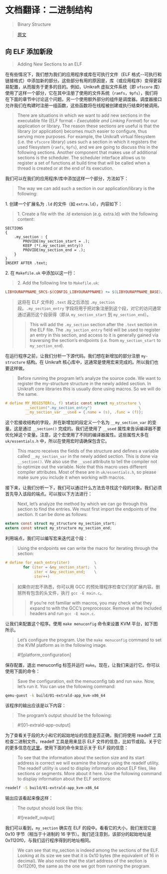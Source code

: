 ﻿# 文档翻译：二进制结构

> Binary Structure

> [原文](https://unikraft.org/docs/develop/binary-structure/#adding-new-sections-to-an-elf)

## 向 ELF 添加新段

> Adding New Sections to an ELF

在有些情况下，我们想为我们的应用程序或库在可执行文件（ELF 格式--可执行和链接格式）中添加新的部分。这些部分有用的原因是，库（或应用程序）变得更容易配置，从而服务于更多的目的。例如，Unikraft 虚拟文件系统（即 `vfscore` 库）使用了这样一个部分，它在其中注册了使用的文件系统（`ramfs`，`9pfs`），我们将在下面的章节中讨论这个问题。另一个使用额外部分的组件是调度器。调度器接口允许我们在构建时注册一组函数，这些函数将在线程被创建或执行结束时被调用。

> There are situations in which we want to add new sections in the executable file (ELF format - *Executable and Linking Format*) for our application or library. The reason these sections are useful is that the library (or application) becomes much easier to configure, thus serving more purposes. For example, the Unikraft virtual filesystem (i.e. the `vfscore` library) uses such a section in which it registers the used filesystem (`ramfs`, `9pfs`), and we are going to discuss this in the following sections. Another component that makes use of additional sections is the scheduler. The scheduler interface allows us to register a set of functions at build time that will be called when a thread is created or at the end of its execution.

我们可以在我们的应用程序/库中添加这样一个部分，方法如下：

> The way we can add such a section in our application/library is the following:

1\. 创建一个扩展名为 `.ld` 的文件（如 `extra.ld`），内容如下：

> 1\. Create a file with the .ld extension (e.g. extra.ld) with the following content:

```ld
SECTIONS
{
    .my_section : {
        PROVIDE(my_section_start = .);
        KEEP (*(.my_section_entry))
        PROVIDE(my_section_end = .);
    }
}
INSERT AFTER .text;
```

2\. 在 `Makefile.uk` 中添加以这一行：

> 2\. Add the following line to `Makefile.uk`:

```makefile
LIBYOURAPPNAME_SRCS-$(CONFIG_LIBYOURAPPNAME) += $(LIBYOURAPPNAME_BASE)/extra.ld
```

> 这将在 ELF 文件的 `.text` 段之后添加 `.my_section` 段。`.my_section_entry` 字段将用于把对象注册到这个段，对它的访问通常通过遍历这个段获得（即从 `my_section_start` 到 `my_section_end`）。
>
> > This will add the `.my_section` section after the `.text` section in the ELF file. The `.my_section_entry` field will be used to register an entry in this section, and access to it is generally gained via traversing the section’s endpoints (i.e. from `my_section_start` to `my_section_end`).

在运行程序之前，让我们分析一下源代码。我们想在新增加的部分注册 `my-structure` 结构。在 Unikraft 核心库中，这通常是使用宏来完成的。所以我们也要这样做。

> Before running the program let’s analyze the source code. We want to register the my-structure structure in the newly added section. In Unikraft core libraries this is usually done using macros. So we will do the same.

```c
# define MY_REGISTER(s, f) static const struct my_structure \
         __section(".my_section_entry")                     \
         __my_section_var __used = {.name = (s), .func = (f)};
```

这个宏接收结构的字段，并在新增加的段定义一个名为 `__my_section_var` 的变量。这是通过 `__section()` 完成的。我们还使用了 `__used` 属性来告诉编译器不要优化掉这个变量。注意，这个宏使用了不同的编译器属性。这些属性大多在 `uk/essentials.h` 中，所以在使用宏时请确保包含它。

> This macro receives the fields of the structure and defines a variable called `__my_section_var` in the newly added section. This is done via `__section()`. We also use the `__used` attribute to tell the compiler not to optimize out the variable. Note that this macro uses different compiler attributes. Most of these are in `uk/essentials.h`, so please make sure you include it when working with macros.

接下来，让我们分析一下，我们可以通过什么方法去寻找这个段的对象。我们必须首先导入该段的端点。可以按以下方法进行：

> Next, let’s analyze the method by which we can go through this section to find the entries. We must first import the endpoints of the section. It can be done as follows:

```c
extern const struct my_structure my_section_start;
extern const struct my_structure my_section_end;
```

利用端点，我们可以编写宏来迭代这个段：

> Using the endpoints we can write the macro for iterating through the section:

```c
# define for_each_entry(iter)           \
        for (iter = &my_section_start;  \
             iter < &my_section_end;    \
             iter++)
```

> 如果你对宏不熟悉，你可以用 GCC 的预处理程序检查它们的扩展内容。删除所有包含的头文件，执行 `gcc -E main.c`。
>
> > If you’re not familiar with macros, you may check what they expand to with the GCC’s preprocessor. Remove all the included headers and run `gcc -E main.c`.

让我们来配置这个程序。使用 `make menuconfig` 命令来设置 KVM 平台，如下图所示。

> Let’s configure the program. Use the `make menuconfig` command to set the KVM platform as in the following image.

> \#!\[platform_configuration\]

保存配置，退出 menuconfig 标签并运行 `make`。现在，让我们来运行它。你可以使用下面的命令：

> Save the configuration, exit the menuconfig tab and run `make`. Now, let’s run it. You can use the following command:

```bash
qemu-guest -k build/01-extrald-app_kvm-x86_64
```

该程序的输出应该是以下内容：

> The program’s output should be the following:

> \#!\[01-extrald-app-output\]

为了查看关于段的大小和它的起始地址的信息是否正确，我们将使用 readelf 工具检查二进制文件。readelf 工具是用来显示 ELF 文件的信息，比如节或段。关于它的更多信息在[这里](https://man7.org/linux/man-pages/man1/readelf.1.html)。使用下面的命令来显示关于 ELF 段的信息：

> To see that the information about the section size and its start address is correct we will examine the binary using the readelf utility. The readelf utility is used to display information about ELF files, like sections or segments. More about it here. Use the following command to display information about the ELF sections:

```bash
readelf -S build/01-extrald-app_kvm-x86_64
```

输出应该看起来像这样：

> The output should look like this:

> \#!\[readelf_output\]

我们可以看到，`my_section` 确实在 ELF 的段中。看看它的大小，我们发现它是 0x10 字节（相当于十进制的 16 字节）。我们还注意到，该部分的起始地址是 0x1120f0，与我们运行程序得到的地址相同。

> We can see that my_section is indeed among the sections of the ELF. Looking at its size we see that it is 0x10 bytes (the equivalent of 16 in decimal). We also notice that the start address of the section is 0x1120f0, the same as the one we got from running the program.
